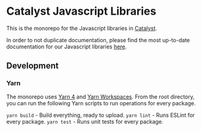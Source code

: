 # Catalyst Javascript Libraries

This is the monorepo for the Javascript libraries in [Catalyst](https://www.catalystmonitor.com).

In order to not duplicate documentation, please find the most up-to-date documentation for our Javascript libraries [here](https://www.catalystmonitor.com/docs/category/javascripttypescript).

## Development

### Yarn

The monorepo uses [Yarn 4](https://yarnpkg.com) and [Yarn Workspaces](https://yarnpkg.com/features/workspaces). From the root directory, you can run the following Yarn scripts to run operations for every package.

`yarn build` - Build everything, ready to upload.
`yarn lint` - Runs ESLint for every package.
`yarn test` - Runs unit tests for every package.